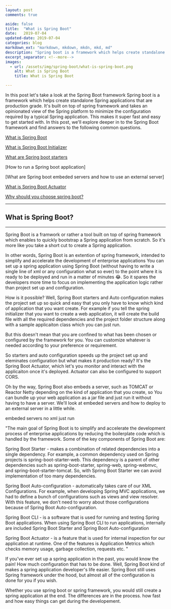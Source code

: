 ```yaml
---
layout: post
comments: true

aside: false
title:  "What is Spring Boot"
date:   2019-07-04
updated-date: 2019-07-04
categories: blog
markdown_ext: "markdown, mkdown, mkdn, mkd, md"
description: "Spring boot is a framework which helps create standalone Spring applications that are production grade. It's built on top of spring framework and takes an opinionated view of the Spring platform to minimize the configuration required by a typical Spring application. This makes it super fast and easy to get started with. In this post, we'll explore deeper in to the Spring Boot framework and find answers to some common questions about it."
excerpt_separator: <!--more-->
images: 
  - url: /assets/img/spring-boot/what-is-spring-boot.png
    alt: What is Spring Boot
    title: What is Spring Boot

---
```


In this post let's take a look at the Spring Boot framework 
Spring boot is a framework which helps create standalone Spring applications that are production grade. It's built on top of spring framework and takes an opinionated view of the Spring platform to minimize the configuration required by a typical Spring application. This makes it super fast and easy to get started with. In this post, we'll explore deeper in to the Spring Boot framework and find answers to the following common questions.

[What is Spring Boot](#)

<!-- [how is Spring Boot different from Spring framework](#) -->


<!-- [What's the difference between Spring Boot and Spring MVC](#) -->

[What is Spring Boot Initializer](#)

[What are Spring boot starters](#)

[How to run a Spring boot application]

[What are Spring boot embeded servers and how to use an external server]

[What is Spring Boot Actuator](https://docs.spring.io/spring-boot/docs/2.2.0.M3/reference/html/production-ready-features.html)

[Why should you choose spring boot?](#)

<!--more-->
<hr>

## What is Spring Boot?

<hr>

Spring Boot is a framwork or rather a tool built on top of spring framework which enables to quickly bootstrap a Spring application from scratch. So it's more like you take a short cut to create a Spring application.

In other words, Spring Boot is an extention of spring framework, intended to simplify and accelerate the development of enterprise applications 
You can set up a spring application using Spring Boot (without having to write a single line of xml or any configuration what so ever) to the point where it is ready to be deployed and run in a matter of minutes :joy:. So it spares the developers more time to focus on implementing the application logic rather than project set up and configuration.

How is it possible? Well, Spring Boot starters and Auto configuration makes the project set up so quick and easy that you only have to know which kind of application that you want create. For example if you tell the spring initializer that you want to create a web application, it will create the build file with all the required dependencies and the project folder structure along with a sample applicaiton class which you can just run.

But this doesn't mean that you are confined to what has been chosen or configured by the framework for you. You can customize whatever is needed according to your preference or requirement.

So starters and auto configuration speeds up the project set up and eleminates configuration but what makes it production ready?
It's the Spring Boot Actuator, which let's you monitor and interact with the applicaiton once it's deployed. Actuator can also be configured to support CORS.

Oh by the way, Spring Boot also embeds a server, such as TOMCAT or Reactor Netty depending on the kind of application that you create, so You can bundle up your web application as a jar file and just run it without having to have a server. We'll look at embeded servers and how to deploy to an external server in a little while.



embeded servers
no xml
just run

"The main goal of Spring Boot is to simplify and accelerate the development process of enterprise applications by reducing the boilerplate code which is handled by the framework. Some of the key components of Spring Boot are:

Spring Boot Starter - makes a combination of related dependencies into a single dependency. For example, a common dependency used on Spring projects is spring-boot-starter-web. This dependency is a parent of other dependencies such as spring-boot-starter, spring-web, spring-webmvc, and spring-boot-starter-tomcat. So, with Spring Boot Starter we can avoid implementation of too many dependencies.

Spring Boot Auto-configuration - automatically takes care of our XML Configurations. For example, when developing Spring MVC applications, we had to define a bunch of configurations such as views and view resolver. With this feature, we don’t need to worry about those configurations because of Spring Boot Auto-configuration.

Spring Boot CLI - is a software that is used for running and testing Spring Boot applications. When using Spring Boot CLI to run applications, internally are included Spring Boot Starter and Spring Boot Auto-configuration

Spring Boot Actuator - is a feature that is used for internal inspection for our application at runtime. One of the features is Application Metrics which checks memory usage, garbage collection, requests etc.
"


If you've ever set up a spring application in the past, you would know the pain! How much configuration that has to be done. Well, Spring Boot kind of makes a spring application developer's life easier. 
Spring Boot still uses Spring framework under the hood, but almost all of the configuration is done for you if you wish.

Whether you use spring boot or spring framework, you would still create a spring application at the end. The differences are in the process. how fast and how easy things can get during the developement.